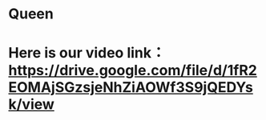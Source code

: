 # Queen
# Here is our video link：https://drive.google.com/file/d/1fR2EOMAjSGzsjeNhZiAOWf3S9jQEDYsk/view
